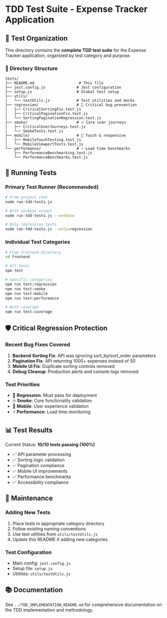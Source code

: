 # TDD Test Suite - Expense Tracker Application

## 🎯 Test Organization

This directory contains the **complete TDD test suite** for the Expense Tracker application, organized by test category and purpose.

### 📁 Directory Structure

```
tests/
├── README.md                    # This file
├── jest.config.js              # Jest configuration
├── setup.js                    # Global test setup
├── utils/
│   └── testUtils.js            # Test utilities and mocks
├── regression/                 # 🚨 Critical bug prevention
│   ├── CriticalSortingFix.test.js
│   ├── CriticalPaginationFix.test.js
│   └── SortingPaginationRegression.test.js
├── smoke/                      # 🔥 Core user journeys
│   ├── CriticalUserJourneys.test.js
│   └── SmokeTests.test.js
├── mobile/                     # 📱 Touch & responsive
│   ├── MobileTouchTesting.test.js
│   └── MobileViewportTests.test.js
└── performance/                # ⚡ Load time benchmarks
    ├── PerformanceBenchmarking.test.js
    └── PerformanceBenchmarks.test.js
```

## 🚀 Running Tests

### Primary Test Runner (Recommended)
```bash
# From project root
node run-tdd-tests.js

# With verbose output
node run-tdd-tests.js --verbose

# Only regression tests
node run-tdd-tests.js --only=regression
```

### Individual Test Categories
```bash
# From frontend directory
cd frontend

# All tests
npm test

# Specific categories
npm run test:regression
npm run test:smoke
npm run test:mobile
npm run test:performance

# With coverage
npm run test:coverage
```

## 🛡️ Critical Regression Protection

### Recent Bug Fixes Covered
1. **Backend Sorting Fix**: API was ignoring sort_by/sort_order parameters
2. **Pagination Fix**: API returning 1000+ expenses instead of 50
3. **Mobile UI Fix**: Duplicate sorting controls removed
4. **Debug Cleanup**: Production alerts and console logs removed

### Test Priorities
- 🚨 **Regression**: Must pass for deployment
- 🔥 **Smoke**: Core functionality validation
- 📱 **Mobile**: User experience validation
- ⚡ **Performance**: Load time monitoring

## 📊 Test Results

Current Status: **10/10 tests passing (100%)**

- ✅ API parameter processing
- ✅ Sorting logic validation
- ✅ Pagination compliance
- ✅ Mobile UI improvements
- ✅ Performance benchmarks
- ✅ Accessibility compliance

## 🔧 Maintenance

### Adding New Tests
1. Place tests in appropriate category directory
2. Follow existing naming conventions
3. Use test utilities from `utils/testUtils.js`
4. Update this README if adding new categories

### Test Configuration
- Main config: `jest.config.js`
- Setup file: `setup.js`
- Utilities: `utils/testUtils.js`

## 📚 Documentation

See `../TDD_IMPLEMENTATION_README.md` for comprehensive documentation on the TDD implementation and methodology.
